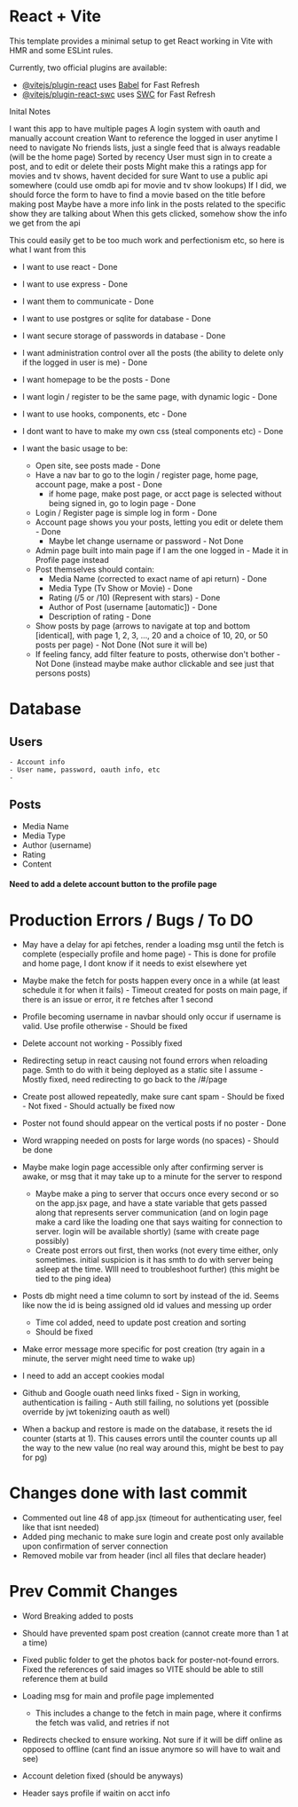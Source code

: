 # React + Vite

This template provides a minimal setup to get React working in Vite with HMR and some ESLint rules.

Currently, two official plugins are available:

- [@vitejs/plugin-react](https://github.com/vitejs/vite-plugin-react/blob/main/packages/plugin-react/README.md) uses [Babel](https://babeljs.io/) for Fast Refresh
- [@vitejs/plugin-react-swc](https://github.com/vitejs/vite-plugin-react-swc) uses [SWC](https://swc.rs/) for Fast Refresh

Inital Notes

I want this app to have multiple pages
A login system with oauth and manually account creation
Want to reference the logged in user anytime I need to navigate
No friends lists, just a single feed that is always readable (will be the home page)
Sorted by recency
User must sign in to create a post, and to edit or delete their posts
Might make this a ratings app for movies and tv shows, havent decided for sure
Want to use a public api somewhere (could use omdb api for movie and tv show lookups)
If I did, we should force the form to have to find a movie based on the title before making post
Maybe have a more info link in the posts related to the specific show they are talking about
When this gets clicked, somehow show the info we get from the api

This could easily get to be too much work and perfectionism etc, so here is what I want from this

- I want to use react - Done
- I want to use express - Done
- I want them to communicate - Done
- I want to use postgres or sqlite for database - Done
- I want secure storage of passwords in database - Done
- I want administration control over all the posts (the ability to delete only if the logged in user is me) - Done
- I want homepage to be the posts - Done
- I want login / register to be the same page, with dynamic logic - Done
- I want to use hooks, components, etc - Done
- I dont want to have to make my own css (steal components etc) - Done
- I want the basic usage to be:

  - Open site, see posts made - Done
  - Have a nav bar to go to the login / register page, home page, account page, make a post - Done
    - if home page, make post page, or acct page is selected without being signed in, go to login page - Done
  - Login / Register page is simple log in form - Done
  - Account page shows you your posts, letting you edit or delete them - Done
    - Maybe let change username or password - Not Done
  - Admin page built into main page if I am the one logged in - Made it in Profile page instead
  - Post themselves should contain:
    - Media Name (corrected to exact name of api return) - Done
    - Media Type (Tv Show or Movie) - Done
    - Rating (/5 or /10) (Represent with stars) - Done
    - Author of Post (username [automatic]) - Done
    - Description of rating - Done
  - Show posts by page (arrows to navigate at top and bottom [identical], with page 1, 2, 3, ..., 20 and a choice of 10, 20, or 50 posts per page) - Not Done (Not sure it will be)
  - If feeling fancy, add filter feature to posts, otherwise don't bother - Not Done (instead maybe make author clickable and see just that persons posts)

# Database

## Users

    - Account info
    - User name, password, oauth info, etc
    -

## Posts

- Media Name
- Media Type
- Author (username)
- Rating
- Content

#### Need to add a delete account button to the profile page

# Production Errors / Bugs / To DO

- May have a delay for api fetches, render a loading msg until the fetch is complete (especially profile and home page) - This is done for profile and home page, I dont know if it needs to exist elsewhere yet
- Maybe make the fetch for posts happen every once in a while (at least schedule it for when it fails) - Timeout created for posts on main page, if there is an issue or error, it re fetches after 1 second
- Profile becoming username in navbar should only occur if username is valid. Use profile otherwise - Should be fixed
- Delete account not working - Possibly fixed
- Redirecting setup in react causing not found errors when reloading page. Smth to do with it being deployed as a static site I assume - Mostly fixed, need redirecting to go back to the /#/page
- Create post allowed repeatedly, make sure cant spam - Should be fixed - Not fixed - Should actually be fixed now
- Poster not found should appear on the vertical posts if no poster - Done
- Word wrapping needed on posts for large words (no spaces) - Should be done
- Maybe make login page accessible only after confirming server is awake, or msg that it may take up to a minute for the server to respond

  - Maybe make a ping to server that occurs once every second or so on the app.jsx page, and have a state variable that gets passed along that represents server communication (and on login page make a card like the loading one that says waiting for connection to server. login will be available shortly) (same with create page possibly)
  - Create post errors out first, then works (not every time either, only sometimes. initial suspicion is it has smth to do with server being asleep at the time. WIll need to troubleshoot further) (this might be tied to the ping idea)

- Posts db might need a time column to sort by instead of the id. Seems like now the id is being assigned old id values and messing up order

  - Time col added, need to update post creation and sorting
  - Should be fixed

- Make error message more specific for post creation (try again in a minute, the server might need time to wake up)
- I need to add an accept cookies modal
- Github and Google ouath need links fixed - Sign in working, authentication is failing - Auth still failing, no solutions yet (possible override by jwt tokenizing oauth as well)
- When a backup and restore is made on the database, it resets the id counter (starts at 1). This causes errors until the counter counts up all the way to the new value (no real way around this, might be best to pay for pg)

# Changes done with last commit

- Commented out line 48 of app.jsx (timeout for authenticating user, feel like that isnt needed)
- Added ping mechanic to make sure login and create post only available upon confirmation of server connection
- Removed mobile var from header (incl all files that declare header)

# Prev Commit Changes

- Word Breaking added to posts

- Should have prevented spam post creation (cannot create more than 1 at a time)
- Fixed public folder to get the photos back for poster-not-found errors. Fixed the references of said images so VITE should be able to still reference them at build

- Loading msg for main and profile page implemented
  - This includes a change to the fetch in main page, where it confirms the fetch was valid, and retries if not
- Redirects checked to ensure working. Not sure if it will be diff online as opposed to offline (cant find an issue anymore so will have to wait and see)
- Account deletion fixed (should be anyways)
- Header says profile if waitin on acct info
